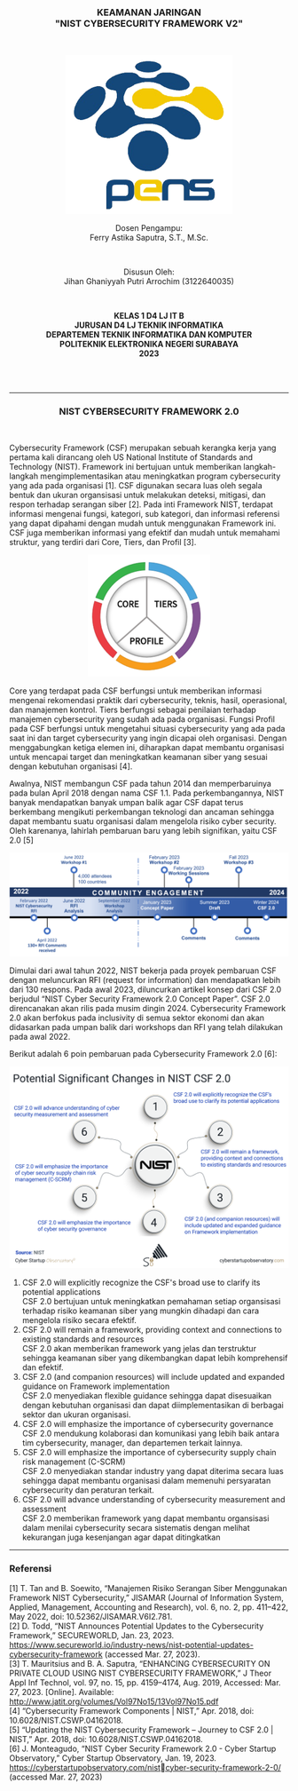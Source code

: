 <div class="cover" align="center">

<h3>
    <b>KEAMANAN JARINGAN</b><br>
    "NIST CYBERSECURITY FRAMEWORK V2"
</h3><br>

<img src="Images/Logo_PENS.png" width="300"><br>

<p>Dosen Pengampu:<br>
Ferry Astika Saputra, S.T., M.Sc.</p> <br>

<p>Disusun Oleh:<br>
Jihan Ghaniyyah Putri Arrochim (3122640035)</p><br>

<p>
    <b>
        KELAS 1 D4 LJ IT B <br>
        JURUSAN D4 LJ TEKNIK INFORMATIKA <br>
        DEPARTEMEN TEKNIK INFORMATIKA DAN KOMPUTER <br> 
        POLITEKNIK ELEKTRONIKA NEGERI SURABAYA <br>
        2023
    </b>
</p>

</div> <br><br>

<div class="isiLaporan">

<hr>

<h3 align="center"> NIST CYBERSECURITY FRAMEWORK 2.0 </h3> <br>

Cybersecurity Framework (CSF) merupakan sebuah kerangka kerja yang pertama kali dirancang oleh US National Institute of Standards and Technology (NIST). Framework ini bertujuan untuk memberikan langkah-langkah mengimplementasikan atau meningkatkan program cybersecurity yang ada pada organisasi [1]. CSF digunakan secara luas oleh segala bentuk dan ukuran organsisasi untuk melakukan deteksi, mitigasi, dan respon terhadap serangan siber [2]. Pada inti Framework NIST, terdapat informasi mengenai fungsi, kategori, sub kategori, dan informasi referensi yang dapat dipahami dengan mudah untuk menggunakan Framework ini. CSF juga memberikan informasi yang efektif dan mudah untuk memahami struktur, yang terdiri dari Core, Tiers, dan Profil [3].

<div align="center">
    <a href="https://www.nist.gov/cyberframework/online-learning/components-framework"><img src="Images/Task 4 - NIST/wheel_pie.png"></a>
</div>

Core yang terdapat pada CSF berfungsi untuk memberikan informasi mengenai rekomendasi praktik dari cybersecurity, teknis, hasil, operasional, dan manajemen kontrol. Tiers berfungsi sebagai penilaian terhadap manajemen cybersecurity yang sudah ada pada organisasi. Fungsi Profil pada CSF berfungsi untuk mengetahui situasi cybersecurity yang ada pada saat ini dan target cybersecurity yang ingin dicapai oleh organisasi. Dengan menggabungkan ketiga elemen ini, diharapkan dapat membantu organisasi untuk mencapai target dan meningkatkan keamanan siber yang sesuai dengan kebutuhan organisasi [4].

Awalnya, NIST membangun CSF pada tahun 2014 dan memperbaruinya pada bulan April 2018 dengan nama CSF 1.1. Pada perkembangannya, NIST banyak mendapatkan banyak umpan balik agar CSF dapat terus berkembang mengikuti perkembangan teknologi dan ancaman sehingga dapat membantu suatu organisasi dalam mengelola risiko cyber security. Oleh karenanya, lahirlah pembaruan baru yang lebih signifikan, yaitu CSF 2.0 [5]

<div align="center">
    <a href="https://www.nist.gov/cyberframework/updating-nist-cybersecurity-framework-journey-csf-20"><img src="Images/Task 4 - NIST/Timeline_2.png" width="700"></a>
</div>

Dimulai dari awal tahun 2022, NIST bekerja pada proyek pembaruan CSF dengan meluncurkan RFI (request for information) dan mendapatkan lebih dari 130 respons. Pada awal 2023, diluncurkan artikel konsep dari CSF 2.0 berjudul “NIST Cyber Security Framework 2.0 Concept Paper”. CSF 2.0 direncanakan akan rilis pada musim dingin 2024. Cybersecurity Framework 2.0 akan berfokus pada inclusivity di semua sektor ekonomi dan akan didasarkan pada umpan balik dari workshops dan RFI yang telah dilakukan pada awal 2022.

Berikut adalah 6 poin pembaruan pada Cybersecurity Framework 2.0 [6]:

<div align="center">
    <a href="https://cyberstartupobservatory.com/nist-cyber-security-framework-2-0/"><img src="Images/Task 4 - NIST/PSCCSF-1.png" width="600"></a>
</div>

1. CSF 2.0 will explicitly recognize the CSF's broad use to clarify its potential applications<br>
   CSF 2.0 bertujuan untuk meningkatkan pemahaman setiap organsisasi terhadap risiko keamanan siber yang mungkin dihadapi dan cara mengelola risiko secara efektif.
2. CSF 2.0 will remain a framework, providing context and connections to existing standards and resources<br>
   CSF 2.0 akan memberikan framework yang jelas dan terstruktur sehingga keamanan siber yang dikembangkan dapat lebih komprehensif dan efektif.
3. CSF 2.0 (and companion resources) will include updated and expanded guidance on Framework implementation<br>
   CSF 2.0 menyediakan flexible guidance sehingga dapat disesuaikan dengan kebutuhan organisasi dan dapat diimplementasikan di berbagai sektor dan ukuran organisasi.
4. CSF 2.0 will emphasize the importance of cybersecurity governance<br>
   CSF 2.0 mendukung kolaborasi dan komunikasi yang lebih baik antara tim cybersecurity, manager, dan departemen terkait lainnya.
5. CSF 2.0 will emphasize the importance of cybersecurity supply chain risk management (C-SCRM)<br>
   CSF 2.0 menyediakan standar industry yang dapat diterima secara luas sehingga dapat membantu organisasi dalam memenuhi persyaratan cybersecurity dan peraturan terkait.
6. CSF 2.0 will advance understanding of cybersecurity measurement and assessment<br>
   CSF 2.0 memberikan framework yang dapat membantu organsisasi dalam menilai cybersecurity secara sistematis dengan melihat kekurangan juga kesenjangan agar dapat ditingkatkan

</div>

<hr>

<h3>Referensi</h3>

[1] T. Tan and B. Soewito, “Manajemen Risiko Serangan Siber Menggunakan Framework NIST Cybersecurity,” JISAMAR (Journal of Information System, Applied, Management, Accounting and Research), vol. 6, no. 2, pp. 411–422, May 2022, doi: 10.52362/JISAMAR.V6I2.781. <br>
[2] D. Todd, “NIST Announces Potential Updates to the Cybersecurity Framework,” SECUREWORLD, Jan. 23, 2023. https://www.secureworld.io/industry-news/nist-potential-updates-cybersecurity-framework (accessed Mar. 27, 2023).<br>
[3] T. Mauritsius and B. A. Saputra, “ENHANCING CYBERSECURITY ON PRIVATE CLOUD USING NIST CYBERSECURITY FRAMEWORK,” J Theor Appl Inf Technol, vol. 97, no. 15, pp. 4159–4174, Aug. 2019, Accessed: Mar. 27, 2023. [Online]. Available: http://www.jatit.org/volumes/Vol97No15/13Vol97No15.pdf <br>
[4] “Cybersecurity Framework Components | NIST,” Apr. 2018, doi: 10.6028/NIST.CSWP.04162018. <br>
[5] “Updating the NIST Cybersecurity Framework – Journey to CSF 2.0 | NIST,” Apr. 2018, doi: 10.6028/NIST.CSWP.04162018. <br>
[6] J. Monteagudo, “NIST Cyber Security Framework 2.0 - Cyber Startup Observatory,” Cyber Startup Observatory, Jan. 19, 2023. https://cyberstartupobservatory.com/nistcyber-security-framework-2-0/ (accessed Mar. 27, 2023) <br>
